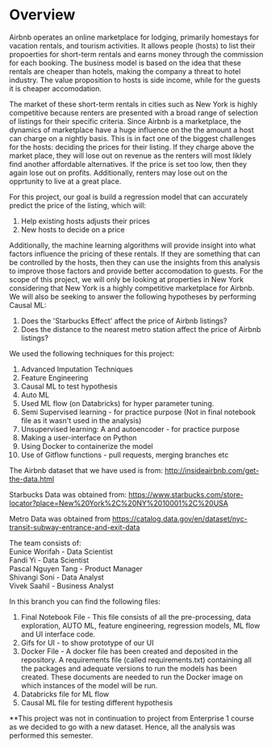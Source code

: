 # Overview

Airbnb operates an online marketplace for lodging, primarily homestays for vacation rentals, and tourism activities. It allows people (hosts) to list their propoerties for short-term rentals and earns money through the commission for each booking. The business model is based on the idea that these rentals are cheaper than hotels, making the company a threat to hotel industry. The value proposition to hosts is side income, while for the guests it is cheaper accomodation.

The market of these short-term rentals in cities such as New York is highly competitive because renters are presented with a broad range of selection of listings for their specific criteria. Since Airbnb is a marketplace, the dynamics of marketplace have a huge influence on the the amount a host can charge on a nightly basis. This is in fact one of the biggest challenges for the hosts: deciding the prices for their listing. If they charge above the market place, they will lose out on revenue as the renters will most liklely find another affordable alternatives. If the price is set too low, then they again lose out on profits. Additionally, renters may lose out on the opprtunity to live at a great place.

For this project, our goal is build a regression model that can accurately predict the price of the listing, which will:
1) Help existing hosts adjusts their prices
2) New hosts to decide on a price

Additionally, the machine learning algorithms will provide insight into what factors influence the pricing of these rentals. If they are something that can be controlled by the hosts, then they can use the insights from this analysis to improve those factors and provide better accomodation to guests. For the scope of this project, we will only be looking at properties in New York considering that New York is a highly competitive marketplace for Airbnb. We will also be seeking to answer the following hypotheses by performing Causal ML:
1) Does the 'Starbucks Effect' affect the price of Airbnb listings?
2) Does the distance to the nearest metro station affect the price of Airbnb listings?

We used the following techniques for this project: 
1) Advanced Imputation Techniques
2) Feature Engineering 
3) Causal ML to test hypothesis 
4) Auto ML 
5) Used ML flow (on Databricks) for hyper parameter tuning. 
6) Semi Supervised learning - for practice purpose (Not in final notebook file as it wasn't used in the analysis)
7) Unsupervised learning: A and autoencoder - for practice purpose
8) Making a user-interface on Python 
9) Using Docker to containerize the model 
10) Use of Gitflow functions - pull requests, merging branches etc

The Airbnb dataset that we have used is from: http://insideairbnb.com/get-the-data.html

Starbucks Data was obtained from: https://www.starbucks.com/store-locator?place=New%20York%2C%20NY%2010001%2C%20USA

Metro Data was obtained from https://catalog.data.gov/en/dataset/nyc-transit-subway-entrance-and-exit-data

The team consists of:  
Eunice Worifah - Data Scientist  
Fandi Yi - Data Scientist  
Pascal Nguyen Tang - Product Manager  
Shivangi Soni - Data Analyst  
Vivek Saahil - Business Analyst  

In this branch you can find the following files: 
1) Final Notebook File - This file consists of all the pre-processing, data exploration, AUTO ML, feature engineering, regression models, ML flow and UI interface code.  
2) Gifs for UI - to show prototype of our UI
3) Docker File - A docker file has been created and deposited in the repository. A requirements file (called requirements.txt) containing all the packages and adequate versions to run the models has been created. These documents are needed to run the Docker image on which instances of the model will be run.
4) Databricks file for ML flow 
5) Causal ML file for testing different hypothesis

**This project was not in continuation to project from Enterprise 1 course as we decided to go with a new dataset. Hence, all the analysis was performed this semester.
